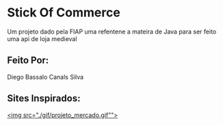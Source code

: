 # Stick Of Commerce
Um projeto dado pela FIAP uma refentene a mateira de Java para ser feito uma api de loja medieval 

## Feito Por:
Diego Bassalo Canals Silva 

## Sites Inspirados: 
[<img src="./gif/projeto_mercado.gif"">]()



